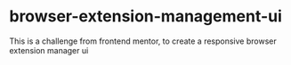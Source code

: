 # browser-extension-management-ui
This is a challenge from frontend mentor, to create a responsive browser extension manager ui
